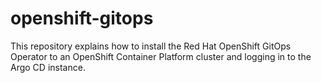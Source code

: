 # openshift-gitops
This repository explains how to install the Red Hat OpenShift GitOps Operator to an OpenShift Container Platform cluster and logging in to the Argo CD instance.
